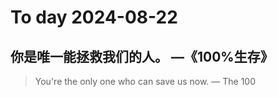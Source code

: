 
# To day 2024-08-22


## 你是唯一能拯救我们的人。 —《100%生存》
> You're the only one who can save us now. — The 100 

    